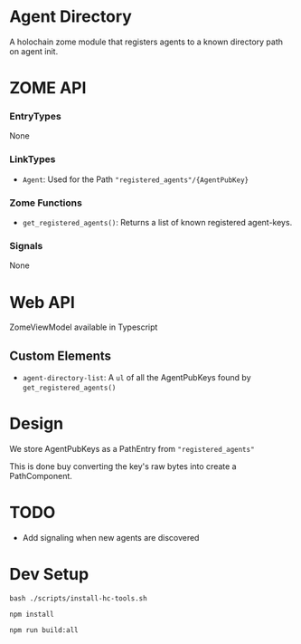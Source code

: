 # Agent Directory

A holochain zome module that registers agents to a known directory path on agent init.

# ZOME API

### EntryTypes
None

### LinkTypes

 - `Agent`: Used for the Path `"registered_agents"/{AgentPubKey}`

### Zome Functions
 - `get_registered_agents()`: Returns a list of known registered agent-keys.

### Signals
None


# Web API

ZomeViewModel available in Typescript

## Custom Elements
- `agent-directory-list`: A `ul` of all the AgentPubKeys found by `get_registered_agents()`


# Design

We store AgentPubKeys as a PathEntry from `"registered_agents"`

This is done buy converting the key's raw bytes into create a PathComponent.


# TODO

 - Add signaling when new agents are discovered

# Dev Setup

`bash ./scripts/install-hc-tools.sh`

`npm install`

`npm run build:all`